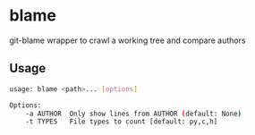 # blame
git-blame wrapper to crawl a working tree and compare authors

## Usage
```bash
usage: blame <path>... [options]

Options:
    -a AUTHOR  Only show lines from AUTHOR (default: None)
    -t TYPES   File types to count [default: py,c,h]
```
